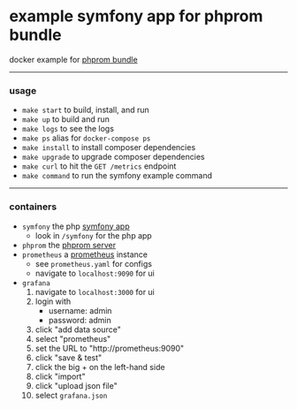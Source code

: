 # example symfony app for phprom bundle
docker example for [phprom bundle](https://github.com/chaseisabelle/phprom-bundle)

---
### usage

- `make start` to build, install, and run
- `make up` to build and run
- `make logs` to see the logs
- `make ps` alias for `docker-compose ps`
- `make install` to install composer dependencies
- `make upgrade` to upgrade composer dependencies
- `make curl` to hit the `GET /metrics` endpoint
- `make command` to run the symfony example command

---
### containers

- `symfony` the php [symfony app](https://symfony.com)
    - look in `/symfony` for the php app
- `phprom` the [phprom server](https://github.com/chaseisabelle/phprom)
- `prometheus` a [prometheus](https://prometheus.io/) instance
    - see `prometheus.yaml` for configs
    - navigate to `localhost:9090` for ui
- `grafana`
    1. navigate to `localhost:3000` for ui
    2. login with
        - username: admin
        - password: admin
    3. click "add data source"
    4. select "prometheus"
    5. set the URL to "http://prometheus:9090"
    6. click "save & test"
    7. click the big + on the left-hand side
    8. click "import"
    9. click "upload json file"
    10. select `grafana.json`
